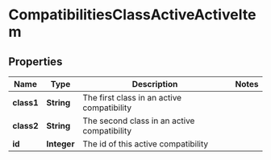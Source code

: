 
# CompatibilitiesClassActiveActiveItem

## Properties
Name | Type | Description | Notes
------------ | ------------- | ------------- | -------------
**class1** | **String** | The first class in an active compatibility | 
**class2** | **String** | The second class in an active compatibility | 
**id** | **Integer** | The id of this active compatibility | 




